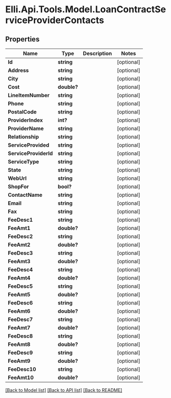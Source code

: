 # Elli.Api.Tools.Model.LoanContractServiceProviderContacts
## Properties

Name | Type | Description | Notes
------------ | ------------- | ------------- | -------------
**Id** | **string** |  | [optional] 
**Address** | **string** |  | [optional] 
**City** | **string** |  | [optional] 
**Cost** | **double?** |  | [optional] 
**LineItemNumber** | **string** |  | [optional] 
**Phone** | **string** |  | [optional] 
**PostalCode** | **string** |  | [optional] 
**ProviderIndex** | **int?** |  | [optional] 
**ProviderName** | **string** |  | [optional] 
**Relationship** | **string** |  | [optional] 
**ServiceProvided** | **string** |  | [optional] 
**ServiceProviderId** | **string** |  | [optional] 
**ServiceType** | **string** |  | [optional] 
**State** | **string** |  | [optional] 
**WebUrl** | **string** |  | [optional] 
**ShopFor** | **bool?** |  | [optional] 
**ContactName** | **string** |  | [optional] 
**Email** | **string** |  | [optional] 
**Fax** | **string** |  | [optional] 
**FeeDesc1** | **string** |  | [optional] 
**FeeAmt1** | **double?** |  | [optional] 
**FeeDesc2** | **string** |  | [optional] 
**FeeAmt2** | **double?** |  | [optional] 
**FeeDesc3** | **string** |  | [optional] 
**FeeAmt3** | **double?** |  | [optional] 
**FeeDesc4** | **string** |  | [optional] 
**FeeAmt4** | **double?** |  | [optional] 
**FeeDesc5** | **string** |  | [optional] 
**FeeAmt5** | **double?** |  | [optional] 
**FeeDesc6** | **string** |  | [optional] 
**FeeAmt6** | **double?** |  | [optional] 
**FeeDesc7** | **string** |  | [optional] 
**FeeAmt7** | **double?** |  | [optional] 
**FeeDesc8** | **string** |  | [optional] 
**FeeAmt8** | **double?** |  | [optional] 
**FeeDesc9** | **string** |  | [optional] 
**FeeAmt9** | **double?** |  | [optional] 
**FeeDesc10** | **string** |  | [optional] 
**FeeAmt10** | **double?** |  | [optional] 

[[Back to Model list]](../README.md#documentation-for-models) [[Back to API list]](../README.md#documentation-for-api-endpoints) [[Back to README]](../README.md)

